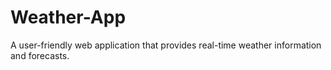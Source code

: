 # Weather-App
A user-friendly web application that provides real-time weather information and forecasts.
